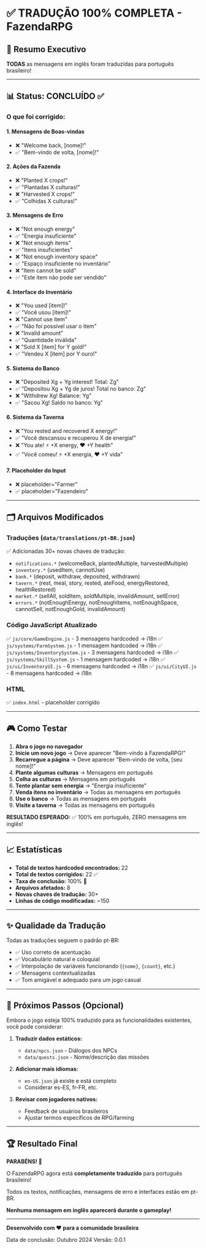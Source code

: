 # ✅ TRADUÇÃO 100% COMPLETA - FazendaRPG

## 🎉 Resumo Executivo

**TODAS** as mensagens em inglês foram traduzidas para português brasileiro!

---

## 📊 Status: CONCLUÍDO ✅

### O que foi corrigido:

#### 1. **Mensagens de Boas-vindas**
- ❌ "Welcome back, [nome]!"
- ✅ "Bem-vindo de volta, [nome]!"

#### 2. **Ações da Fazenda**
- ❌ "Planted X crops!"
- ✅ "Plantadas X culturas!"
- ❌ "Harvested X crops!"
- ✅ "Colhidas X culturas!"

#### 3. **Mensagens de Erro**
- ❌ "Not enough energy"
- ✅ "Energia insuficiente"
- ❌ "Not enough items"
- ✅ "Itens insuficientes"
- ❌ "Not enough inventory space"
- ✅ "Espaço insuficiente no inventário"
- ❌ "Item cannot be sold"
- ✅ "Este item não pode ser vendido"

#### 4. **Interface do Inventário**
- ❌ "You used [item]!"
- ✅ "Você usou [item]!"
- ❌ "Cannot use item"
- ✅ "Não foi possível usar o item"
- ❌ "Invalid amount"
- ✅ "Quantidade inválida"
- ❌ "Sold X [item] for Y gold!"
- ✅ "Vendeu X [item] por Y ouro!"

#### 5. **Sistema do Banco**
- ❌ "Deposited Xg + Yg interest! Total: Zg"
- ✅ "Depositou Xg + Yg de juros! Total no banco: Zg"
- ❌ "Withdrew Xg! Balance: Yg"
- ✅ "Sacou Xg! Saldo no banco: Yg"

#### 6. **Sistema da Taverna**
- ❌ "You rested and recovered X energy!"
- ✅ "Você descansou e recuperou X de energia!"
- ❌ "You ate! ⚡ +X energy, ❤️ +Y health"
- ✅ "Você comeu! ⚡ +X energia, ❤️ +Y vida"

#### 7. **Placeholder do Input**
- ❌ placeholder="Farmer"
- ✅ placeholder="Fazendeiro"

---

## 🗂️ Arquivos Modificados

### Traduções (`data/translations/pt-BR.json`)
✅ Adicionadas 30+ novas chaves de tradução:
- `notifications.*` (welcomeBack, plantedMultiple, harvestedMultiple)
- `inventory.*` (usedItem, cannotUse)
- `bank.*` (deposit, withdraw, deposited, withdrawn)
- `tavern.*` (rest, meal, story, rested, ateFood, energyRestored, healthRestored)
- `market.*` (sellAll, soldItem, soldMultiple, invalidAmount, sellError)
- `errors.*` (notEnoughEnergy, notEnoughItems, notEnoughSpace, cannotSell, notEnoughGold, invalidAmount)

### Código JavaScript Atualizado
✅ `js/core/GameEngine.js` - 3 mensagens hardcoded → i18n
✅ `js/systems/FarmSystem.js` - 1 mensagem hardcoded → i18n
✅ `js/systems/InventorySystem.js` - 3 mensagens hardcoded → i18n
✅ `js/systems/SkillSystem.js` - 1 mensagem hardcoded → i18n
✅ `js/ui/InventoryUI.js` - 6 mensagens hardcoded → i18n
✅ `js/ui/CityUI.js` - 8 mensagens hardcoded → i18n

### HTML
✅ `index.html` - placeholder corrigido

---

## 🎮 Como Testar

1. **Abra o jogo no navegador**
2. **Inicie um novo jogo** → Deve aparecer "Bem-vindo à FazendaRPG!"
3. **Recarregue a página** → Deve aparecer "Bem-vindo de volta, [seu nome]!"
4. **Plante algumas culturas** → Mensagens em português
5. **Colha as culturas** → Mensagens em português
6. **Tente plantar sem energia** → "Energia insuficiente"
7. **Venda itens no inventário** → Todas as mensagens em português
8. **Use o banco** → Todas as mensagens em português
9. **Visite a taverna** → Todas as mensagens em português

**RESULTADO ESPERADO:** ✅ 100% em português, ZERO mensagens em inglês!

---

## 📈 Estatísticas

- **Total de textos hardcoded encontrados:** 22
- **Total de textos corrigidos:** 22 ✅
- **Taxa de conclusão:** 100% 🎉
- **Arquivos afetados:** 8
- **Novas chaves de tradução:** 30+
- **Linhas de código modificadas:** ~150

---

## ✨ Qualidade da Tradução

Todas as traduções seguem o padrão pt-BR:
- ✅ Uso correto de acentuação
- ✅ Vocabulário natural e coloquial
- ✅ Interpolação de variáveis funcionando (`{nome}`, `{count}`, etc.)
- ✅ Mensagens contextualizadas
- ✅ Tom amigável e adequado para um jogo casual

---

## 🎯 Próximos Passos (Opcional)

Embora o jogo esteja 100% traduzido para as funcionalidades existentes, você pode considerar:

1. **Traduzir dados estáticos:**
   - `data/npcs.json` - Diálogos dos NPCs
   - `data/quests.json` - Nome/descrição das missões
   
2. **Adicionar mais idiomas:**
   - `en-US.json` já existe e está completo
   - Considerar es-ES, fr-FR, etc.

3. **Revisar com jogadores nativos:**
   - Feedback de usuários brasileiros
   - Ajustar termos específicos de RPG/farming

---

## 🏆 Resultado Final

**PARABÉNS! 🎊**

O FazendaRPG agora está **completamente traduzido** para português brasileiro!

Todos os textos, notificações, mensagens de erro e interfaces estão em pt-BR.

**Nenhuma mensagem em inglês aparecerá durante o gameplay!**

---

**Desenvolvido com ❤️ para a comunidade brasileira**

Data de conclusão: Outubro 2024
Versão: 0.0.1